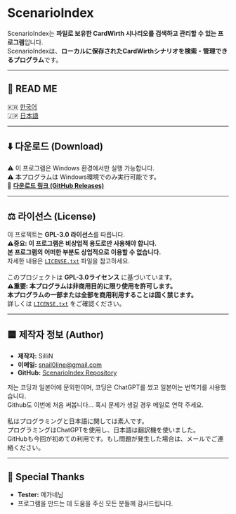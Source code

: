 # ScenarioIndex

ScenarioIndex는 **파일로 보유한 CardWirth 시나리오를 검색하고 관리할 수 있는 프로그램**입니다.
<br>
ScenarioIndexは、**ローカルに保存されたCardWirthシナリオを検索・管理できるプログラム**です。   

---

## 📖 READ ME
🇰🇷 [한국어](README_kr.md)  
🇯🇵 [日本語](README_jp.md)  

---

## ⬇️ 다운로드 (Download)
⚠️ 이 프로그램은 Windows 환경에서만 실행 가능합니다.<br>
⚠️ 本プログラムは Windows環境でのみ実行可能です。<br>
🔗 **[다운로드 링크 (GitHub Releases)](https://github.com/snail0line/ScenarioIndex/releases/latest)**

---

## ⚖️ 라이선스 (License)
이 프로젝트는 **GPL-3.0 라이선스**를 따릅니다. <br>
**⚠️중요: 이 프로그램은 비상업적 용도로만 사용해야 합니다.**<br>
**본 프로그램의 어떠한 부분도 상업적으로 이용할 수 없습니다.**<br>
자세한 내용은 [`LICENSE.txt`](LICENSE.txt) 파일을 참고하세요. <br><br>
このプロジェクトは **GPL-3.0ライセンス** に基づいています。<br>
**⚠️重要: 本プログラムは非商用目的に限り使用を許可します。**<br>
**本プログラムの一部または全部を商用利用することは固く禁じます。**<br>
詳しくは [`LICENSE.txt`](LICENSE.txt) をご確認ください。

---

## 🟦 제작자 정보 (Author)
- **제작자:** SilliN  
- **이메일:** snail0line@gmail.com  
- **GitHub:** [ScenarioIndex Repository](https://github.com/snail0line/ScenarioIndex)

저는 코딩과 일본어에 문외한이며, 코딩은 ChatGPT를 썼고 일본어는 번역기를 사용했습니다.<br>
Github도 이번에 처음 써봅니다... 혹시 문제가 생길 경우 메일로 연락 주세요. <br><br>
私はプログラミングと日本語に関しては素人です。<br>
プログラミングはChatGPTを使用し、日本語は翻訳機を使いました。<br>
GitHubも今回が初めての利用です。もし問題が発生した場合は、メールでご連絡ください。

---
## 🎉 Special Thanks
- **Tester:** 메가네님
- 프로그램을 만드는 데 도움을 주신 모든 분들께 감사드립니다.
